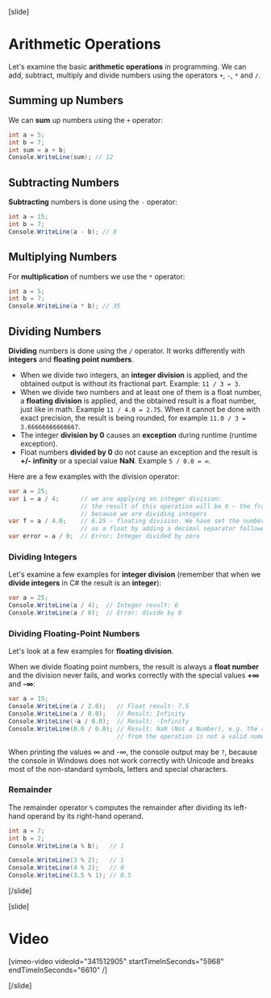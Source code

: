 [slide]
# Arithmetic Operations
Let's examine the basic **arithmetic operations** in programming. We can add, subtract, multiply and divide numbers using the operators `+`, `-`, `*` and `/`.

## Summing up Numbers
We can **sum** up numbers using the `+` operator:
```cs
int a = 5;
int b = 7;
int sum = a + b;
Console.WriteLine(sum); // 12 
```

## Subtracting Numbers
**Subtracting** numbers is done using the `-` operator:
```csharp
int a = 15;
int b = 7;
Console.WriteLine(a - b); // 8
```

## Multiplying Numbers
For **multiplication** of numbers we use the `*` operator:
```csharp
int a = 5;
int b = 7;
Console.WriteLine(a * b); // 35
```

## Dividing Numbers
**Dividing** numbers is done using the `/` operator. It works differently with **integers** and **floating point numbers**.
- When we divide two integers, an **integer division** is applied, and the obtained output is without its fractional part. Example: `11 / 3 = 3`.
- When we divide two numbers and at least one of them is a float number, a **floating division** is applied, and the obtained result is a float number, just like in math. Example `11 / 4.0 = 2.75`. When it cannot be done with exact precision, the result is being rounded, for example `11.0 / 3 = 3.66666666666667`.
- The integer **division by 0** causes an **exception** during runtime (runtime exception).
- Float numbers **divided by 0** do not cause an exception and the result is **+/- infinity** or a special value **NaN**. Example `5 / 0.0 = ∞`.

Here are a few examples with the division operator:
```cs
var a = 25;
var i = a / 4;      // we are applying an integer division:
                    // the result of this operation will be 6 – the fractional part will be cut, 
                    // because we are dividing integers
var f = a / 4.0;    // 6.25 – floating division. We have set the number 4 to be interpreted 
                    // as a float by adding a decimal separator followed by zero 
var error = a / 0;  // Error: Integer divided by zero
```

### Dividing Integers
Let's examine a few examples for **integer division** (remember that when we **divide integers** in C# the result is an **integer**):
```cs
var a = 25;
Console.WriteLine(a / 4);  // Integer result: 6
Console.WriteLine(a / 0);  // Error: divide by 0
```

### Dividing Floating-Point Numbers
Let's look at a few examples for **floating division**. 

When we divide floating point numbers, the result is always a **float number** and the division never fails, and works correctly with the special values **+∞** and **-∞**:
```cs
var a = 15;
Console.WriteLine(a / 2.0);   // Float result: 7.5
Console.WriteLine(a / 0.0);   // Result: Infinity
Console.WriteLine(-a / 0.0);  // Result: -Infinity
Console.WriteLine(0.0 / 0.0); // Result: NaN (Not a Number), e.g. the result
                              // from the operation is not a valid numeric value
```

When printing the values ∞ and -∞, the console output may be `?`, because the console in Windows does not work correctly with Unicode and breaks most of the non-standard symbols, letters and special characters.

### Remainder
The remainder operator `%` computes the remainder after dividing its left-hand operand by its right-hand operand.
```cs
int a = 7;
int b = 2;
Console.WriteLine(a % b);   // 1
```

```cs
Console.WriteLine(3 % 2);   // 1
Console.WriteLine(4 % 2);   // 0
Console.WriteLine(3.5 % 1); // 0.5
```
[/slide]

[slide]
# Video

[vimeo-video videoId="341512905" startTimeInSeconds="5968" endTimeInSeconds="6610" /]

[/slide]